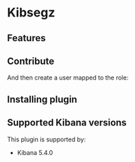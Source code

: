 # Kibsegz


## Features


## Contribute

And then create a user mapped to the role:


## Installing plugin


## Supported Kibana versions
This plugin is supported by:

* Kibana 5.4.0